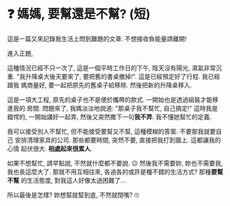 # ❓ 媽媽, 要幫還是不幫? (短)


這是一篇又來記錄我生活上問到難題的文章. 不想接收負能量請離開!

進入正題,

這種情況已經不只一次了, 這是一個平時工作日的下午, 陰天沒有陽光, 濕氣非常沉重.
"我升降桌大後天要來了, 要把舊的書桌撤掉!". 這是已經預定好了行程. 我已經跟我
媽商量好, 要一起把原先的舊桌子給移除. 然後把新的升降桌移入.

這是一項大工程, 原先的桌子也不是便於攜帶的款式. 一開始也是透過組裝才能移進我的
房間. 問題來了, 我媽淡淡地說道: "那桌子我不幫忙, 自己搞定!" 這時我是錯愕的,
一開始講好一起弄, 然後又突然撒下一句**我不弄**. 我不懂她幫忙的定義.

我可以接受別人不幫忙, 但不能接受要幫又不幫, 這種模糊的答案. 不要那我就要自己
安排清理家具的公司. 那些都要時間, 突然不要, 直接把我打到牆上. 這都讓我的心情
起伏很大. **相處起來很累人**.

如果不想幫忙, 請早點說, 不然就什麼都不要說. 😕 然後我不需要妳, 妳也不需要我,
我也長這麼大了. 那就不用互相往來, 各過各的或許是種不錯的生活方式? 那種**要幫不幫**
的生活態度, 對我這人好像太過困難了...

所以最後是怎樣? 妳想幫就幫到底, 不然就閉嘴? 🙄

